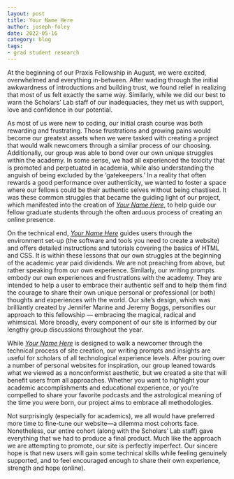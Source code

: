 ```yaml
---
layout: post
title: Your Name Here
author: joseph-foley
date: 2022-05-16
category: blog
tags:
- grad student research
---
```


At the beginning of our Praxis Fellowship in August, we were excited, overwhelmed and everything in-between. After wading through the initial awkwardness of introductions and building trust, we found relief in realizing that most of us felt exactly the same way. Similarly, while we did our best to warn the Scholars’ Lab staff of our inadequacies, they met us with support, love and confidence in our potential.

As most of us were new to coding, our initial crash course was both rewarding and frustrating. Those frustrations and growing pains would become our greatest assets when we were tasked with creating a project that would walk newcomers through a similar process of our choosing. Additionally, our group was able to bond over our own unique struggles within the academy. In some sense, we had all experienced the toxicity that is promoted and perpetuated in academia, while also understanding the anguish of being excluded by the ‘gatekeepers.’ In a reality that often rewards a good performance over authenticity, we wanted to foster a space where our fellows could be their authentic selves without being chastised. It was these common struggles that became the guiding light of our project, which manifested into the creation of [_Your Name Here_](https://yournamehere.scholarslab.org), to help guide our fellow graduate students through the often arduous process of creating an online presence.

On the technical end, [_Your Name Here_](https://yournamehere.scholarslab.org) guides users through the environment set-up (the software and tools you need to create a website) and offers detailed instructions and tutorials covering the basics of HTML and CSS. It is within these lessons that our own struggles at the beginning of the academic year paid dividends. We are not preaching from above, but rather speaking from our own experience. Similarly, our writing prompts embody our own experiences and frustrations with the academy. They are intended to help a user to embrace their authentic self and to help them find the courage to share their own unique personal or professional (or both) thoughts and experiences with the world. Our site’s design, which was brilliantly created by Jennifer Marine and Jeremy Boggs, personifies our approach to this fellowship — embracing the magical, radical and whimsical. More broadly, every component of our site is informed by our lengthy group discussions throughout the year.

While [_Your Name Here_](https://yournamehere.scholarslab.org) is designed to walk a newcomer through the technical process of site creation, our writing prompts and insights are useful for scholars of all technological experience levels. After pouring over a number of personal websites for inspiration, our group leaned towards what we viewed as a nonconformist aesthetic, but we created a site that will benefit users from all approaches. Whether you want to highlight your academic accomplishments and educational experience, or you’re compelled to share your favorite podcasts and the astrological meaning of the time you were born, our project aims to embrace all methodologies.

Not surprisingly (especially for academics), we all would have preferred more time to fine-tune our website—a dilemma most cohorts face. Nonetheless, our entire cohort (along with the Scholars’ Lab staff) gave everything that we had to produce a final product. Much like the approach we are attempting to promote, our site is perfectly imperfect. Our sincere hope is that new users will gain some technical skills while feeling genuinely supported, and to feel encouraged enough to share their own experience, strength and hope (online).
